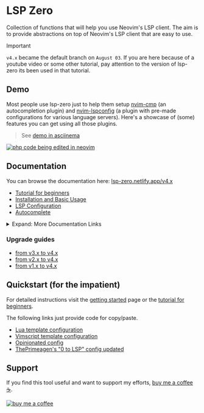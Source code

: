 # LSP Zero

Collection of functions that will help you use Neovim's LSP client. The aim is to provide abstractions on top of Neovim's LSP client that are easy to use.

> [!IMPORTANT]
> `v4.x` became the default branch on `August 03`. If you are here because of a youtube video or some other tutorial, pay attention to the version of lsp-zero its been used in that tutorial.

## Demo

Most people use lsp-zero just to help them setup [nvim-cmp](https://github.com/hrsh7th/nvim-cmp) (an autocompletion plugin) and [nvim-lspconfig](https://github.com/neovim/nvim-lspconfig) (a plugin with pre-made configurations for various language servers). Here's a showcase of (some) features you can get using all those plugins.

> See [demo in asciinema](https://asciinema.org/a/636643)

[![php code being edited in neovim](https://github.com/user-attachments/assets/6d414988-d912-4bf0-812a-3c2dad92a472)](https://asciinema.org/a/636643) 

## Documentation

You can browse the documentation here: [lsp-zero.netlify.app/v4.x](https://lsp-zero.netlify.app/v4.x/introduction.html)

* [Tutorial for beginners](https://lsp-zero.netlify.app/v4.x/tutorial.html)
* [Installation and Basic Usage](https://lsp-zero.netlify.app/v4.x/getting-started.html)
* [LSP Configuration](https://lsp-zero.netlify.app/v4.x/language-server-configuration.html)
* [Autocomplete](https://lsp-zero.netlify.app/v4.x/autocomplete.html)

<details>

<summary>Expand: More Documentation Links </summary>

* Integrations

  * [Integrate with mason.nvim](https://lsp-zero.netlify.app/v4.x/guide/integrate-with-mason-nvim.html)
  * [Enable folds with nvim-ufo](https://lsp-zero.netlify.app/v4.x/guide/quick-recipes.html#enable-folds-with-nvim-ufo)
  * [Setup copilot.lua + nvim-cmp](https://lsp-zero.netlify.app/v4.x/guide/setup-copilot-lua-plus-nvim-cmp.html)
  * [Setup with nvim-jdtls](https://lsp-zero.netlify.app/v4.x/guide/setup-with-nvim-jdtls.html)
  * [Setup with nvim-navic](https://lsp-zero.netlify.app/v4.x/guide/quick-recipes.html#setup-with-nvim-navic)
  * [Setup with rustaceanvim](https://lsp-zero.netlify.app/v4.x/guide/quick-recipes.html#setup-with-rustaceanvim)
  * [Setup with flutter-tools](https://lsp-zero.netlify.app/v4.x/guide/quick-recipes.html#setup-with-flutter-tools)
  * [Setup with nvim-metals](https://lsp-zero.netlify.app/v4.x/guide/quick-recipes.html#setup-with-nvim-metals)
  * [Setup with haskell-tools](https://lsp-zero.netlify.app/v4.x/guide/quick-recipes.html#setup-with-haskell-tools)

* Guides

  * [What to do when the language server doesn't start?](https://lsp-zero.netlify.app/v4.x/guide/what-to-do-when-lsp-doesnt-start.html)
  * [Lazy loading with lazy.nvim](https://lsp-zero.netlify.app/v4.x/guide/lazy-loading-with-lazy-nvim.html)
  * [lua_ls for Neovim](https://lsp-zero.netlify.app/v4.x/guide/neovim-lua-ls.html)
  * [Configure Volar 2.0 (with typescript support)](https://lsp-zero.netlify.app/v4.x/guide/configure-volar-v2.html)

* API

  * [Commands](https://lsp-zero.netlify.app/v4.x/reference/commands.html)
  * [Variables](https://lsp-zero.netlify.app/v4.x/reference/variables.html)
  * [Lua API](https://lsp-zero.netlify.app/v4.x/guide/what-to-do-when-lsp-doesnt-start.html) 

* Blog posts

  * [You might not need lsp-zero](https://lsp-zero.netlify.app/v3.x/blog/you-might-not-need-lsp-zero.html)
  * [ThePrimeagen 0 to LSP config](https://lsp-zero.netlify.app/v3.x/blog/theprimeagens-config-from-2022.html)

</details>

### Upgrade guides

* [from v3.x to v4.x](https://lsp-zero.netlify.app/v4.x/guide/migrate-from-v3-branch.html)
* [from v2.x to v4.x](https://lsp-zero.netlify.app/v4.x/guide/migrate-from-v2-branch.html)
* [from v1.x to v4.x](https://lsp-zero.netlify.app/v4.x/guide/migrate-from-v1-branch.html)

## Quickstart (for the impatient)

For detailed instructions visit the [getting started](https://lsp-zero.netlify.app/v4.x/getting-started.html) page or the [tutorial for beginners](https://lsp-zero.netlify.app/v4.x/tutorial.html).

The following links just provide code for copy/paste.

* [Lua template configuration](https://lsp-zero.netlify.app/v4.x/template/lua-config.html)
* [Vimscript template configuration](https://lsp-zero.netlify.app/v4.x/template/vimscript-config.html)
* [Opinionated config](https://lsp-zero.netlify.app/v4.x/template/opinionated.html) 
* [ThePrimeagen's "0 to LSP" config updated](https://lsp-zero.netlify.app/v3.x/blog/theprimeagens-config-from-2022.html)

## Support

If you find this tool useful and want to support my efforts, [buy me a coffee ☕](https://www.buymeacoffee.com/vonheikemen).

[![buy me a coffee](https://res.cloudinary.com/vonheikemen/image/upload/v1618466522/buy-me-coffee_ah0uzh.png)](https://www.buymeacoffee.com/vonheikemen)

